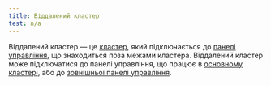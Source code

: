 ```yaml
---
title: Віддалений кластер
test: n/a
---
```


Віддалений кластер — це [кластер](/docs/reference/glossary/#cluster), який підключається до [панелі управління](/docs/reference/glossary/#control-plane), що знаходиться поза межами кластера. Віддалений кластер може підключатися до панелі управління, що працює в [основному кластері](/docs/reference/glossary/#primary-cluster), або до [зовнішньої панелі управління](/docs/reference/glossary/#external-control-plane).
